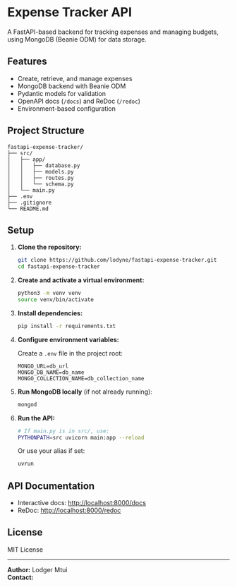 # Expense Tracker API

A FastAPI-based backend for tracking expenses and managing budgets, using MongoDB (Beanie ODM) for data storage.

## Features

- Create, retrieve, and manage expenses
- MongoDB backend with Beanie ODM
- Pydantic models for validation
- OpenAPI docs (`/docs`) and ReDoc (`/redoc`)
- Environment-based configuration

## Project Structure

```text
fastapi-expense-tracker/
├── src/
│   ├── app/
│   │   ├── database.py
│   │   ├── models.py
│   │   ├── routes.py
│   │   └── schema.py
│   └── main.py
├── .env
├── .gitignore
└── README.md
```

## Setup

1. **Clone the repository:**

   ```bash
   git clone https://github.com/lodyne/fastapi-expense-tracker.git
   cd fastapi-expense-tracker
   ```

2. **Create and activate a virtual environment:**

   ```bash
   python3 -m venv venv
   source venv/bin/activate
   ```

3. **Install dependencies:**

   ```bash
   pip install -r requirements.txt
   ```

4. **Configure environment variables:**

   Create a `.env` file in the project root:

   ```env
   MONGO_URL=db_url
   MONGO_DB_NAME=db_name
   MONGO_COLLECTION_NAME=db_collection_name
   ```

5. **Run MongoDB locally** (if not already running):

   ```bash
   mongod
   ```

6. **Run the API:**

   ```bash
   # If main.py is in src/, use:
   PYTHONPATH=src uvicorn main:app --reload
   ```

   Or use your alias if set:

   ```bash
   uvrun
   ```

## API Documentation

- Interactive docs: [http://localhost:8000/docs](http://localhost:8000/docs)
- ReDoc: [http://localhost:8000/redoc](http://localhost:8000/redoc)

## License

MIT License

---

**Author:** Lodger Mtui  
**Contact:**
